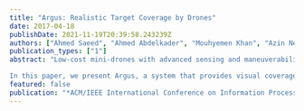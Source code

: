 ```yaml
---
title: "Argus: Realistic Target Coverage by Drones"
date: 2017-04-18
publishDate: 2021-11-19T20:39:58.243239Z
authors: ["Ahmed Saeed", "Ahmed Abdelkader", "Mouhyemen Khan", "Azin Neishaboori", "Khaled A. Harras", "Amr Mohamed"]
publication_types: ["1"]
abstract: "Low-cost mini-drones with advanced sensing and maneuverability enable a new class of intelligent visual sensing systems. This potential motivated several research efforts to employ drones as standalone surveillance systems or to assist legacy deployments. However, several fundamental challenges remain unsolved including: 1) Adequate coverage of sizable targets; 2) Target orientation that render coverage effective only from certain directions; 3) Occlusion by elements in the environment, including other targets.

In this paper, we present Argus, a system that provides visual coverage of wide and oriented targets, using camera-mounted drones, taking into account the challenges stated above. Argus relies on a geometric model that captures both target shapes and coverage constraints. With drones being the scarcest resource in Argus, we study the problem of minimizing the number of drones required to cover a set of such targets and derive a best-possible approximation algorithm. Building upon that, we present a sampling heuristic that performs favorably, while running up to 100x faster compared to the approximation algorithm. We implement a complete prototype of Argus to demonstrate and evaluate the proposed coverage algorithms within a fully autonomous surveillance system. Finally, we evaluate the proposed algorithms via simulations to compare their performance at scale under various conditions."
featured: false
publication: "*ACM/IEEE International Conference on Information Processing in Sensor Networks (IPSN)*"
---
```


